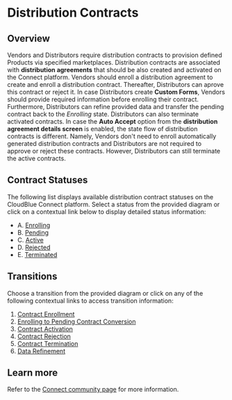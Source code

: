 # Distribution Contracts
## Overview
Vendors and Distributors require distribution contracts to provision defined Products via specified marketplaces. Distribution contracts are associated with **distribution agreements** that should be also created and activated on the Connect platform. 
Vendors should enroll a distribution agreement to create and enroll a distribution contract. Thereafter, Distributors can aprove this contract or reject it. In case Distributors create **Custom Forms**, Vendors should provide required information before enrolling their contract.
Furthermore, Distributors can refine provided data and transfer the pending contract back to the *Enrolling* state. Distributors can also terminate activated contracts.
In case the **Auto Accept** option from the **distribution agreement details screen** is enabled, the state flow of distribution contracts is different. Namely, Vendors don't need to enroll automatically generated distribution contracts and Distributors are not required to approve or reject these contracts. However, Distributors can still terminate the active contracts.

## Contract Statuses
The following list displays available distribution contract statuses on the CloudBlue Connect platform. Select a status from the provided diagram or click on a contextual link below to display detailed status information:

* A. [Enrolling](s-a-enrolling.html)
* B. [Pending](s-b-pending.html)
* C. [Active](s-c-active.html)
* D. [Rejected](s-d-rejected.html)
* E. [Terminated](s-e-terminated.html)

## Transitions
Choose a transition from the provided diagram or click on any of the following contextual links to access transition information:

1. [Contract Enrollment](t-1-new-enrolling.html)
2. [Enrolling to Pending Contract Conversion](t-2-enr-pending.html)
3. [Contract Activation](t-3-pen-active.html)
4. [Contract Rejection](t-4-pen-rejected.html)
5. [Contract Termination](t-5-act-terminated.html)
6. [Data Refinement](t-6-pen-enrolling.html)

## Learn more
Refer to the [Connect community page](https://connect.cloudblue.com/community/modules/partners/contracts/distribution-contracts/) for more information.
